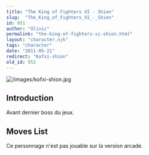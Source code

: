 ```yaml
---
title: "The King of Fighters XI - Shion"
slug:  "The_King_of_Fighters_XI_-_Shion"
id: 951
author: "Olivic"
permalink: "the-king-of-fighters-xi-shion.html"
layout: "character.njk"
tags: "character"
date: "2011-05-21"
redirect: "Kofxi-shion"
old_id: 952
---
```


![](/images/kofxi-shion.jpg "/images/kofxi-shion.jpg")

## Introduction

Avant dernier boss du jeux.

## Moves List

Ce personnage n'est pas jouable sur la version arcade.
